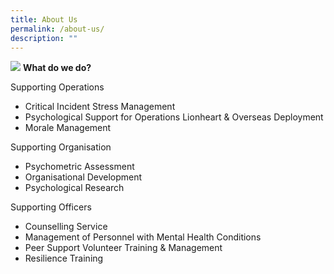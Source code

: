 ```yaml
---
title: About Us
permalink: /about-us/
description: ""
---
```

![](/images/AboutEBSC.png)
**What do we do?**

Supporting Operations
* Critical Incident Stress Management
* Psychological Support for Operations Lionheart & Overseas Deployment
* Morale Management

Supporting Organisation
* Psychometric Assessment
* Organisational Development
* Psychological Research 

Supporting Officers
* Counselling Service
* Management of Personnel with Mental Health Conditions
* Peer Support Volunteer Training & Management
* Resilience Training